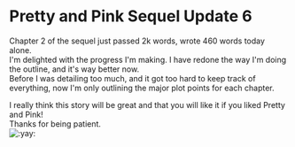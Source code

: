 # Pretty and Pink Sequel Update 6

Chapter 2 of the sequel just passed 2k words, wrote 460 words today alone.  
I'm delighted with the progress I'm making. I have redone the way I'm doing the outline, and it's way better now.  
Before I was detailing too much, and it got too hard to keep track of everything, now I'm only outlining the major plot points for each chapter.

I really think this story will be great and that you will like it if you liked Pretty and Pink!  
Thanks for being patient.  
![:yay:](../../ponies/emotes/yay.png)
